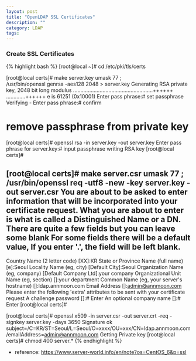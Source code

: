 ```yaml
---
layout: post
title: "OpenLDAP SSL Certificates"
description: ""
category: LDAP
tags:
---
```


### Create SSL Certificates

{% highlight bash %}
[root@local ~]# cd /etc/pki/tls/certs 

[root@local certs]# make server.key 
umask 77 ; \
/usr/bin/openssl genrsa -aes128 2048 > server.key 
Generating RSA private key, 2048 bit long modulus
......................................................++++++
.............++++++
e is 61251 (0x10001)
Enter pass phrase:# set passphrase
Verifying - Enter pass phrase:# confirm
# remove passphrase from private key
[root@local certs]# openssl rsa -in server.key -out server.key 
Enter pass phrase for server.key:# input passphrase
writing RSA key
[root@local certs]#

[root@local certs]# make server.csr 
umask 77 ; \
/usr/bin/openssl req -utf8 -new -key server.key -out server.csr
You are about to be asked to enter information that will be incorporated
into your certificate request.
What you are about to enter is what is called a Distinguished Name or a DN.
There are quite a few fields but you can leave some blank
For some fields there will be a default value,
If you enter '.', the field will be left blank.
-----
Country Name (2 letter code) [XX]:KR
State or Province Name (full name) [e]:Seoul
Locality Name (eg, city) [Default City]:Seoul
Organization Name (eg, company) [Default Company Ltd]:your company
Organizational Unit Name (eg, section) []:your department
Common Name (eg, your server's hostname) []:ldap.annmoon.com
Email Address []:admin@annmoon.com
Please enter the following 'extra' attributes
to be sent with your certificate request
A challenge password []:# Enter
An optional company name []:# Enter
[root@local certs]#

[root@local certs]# openssl x509 -in server.csr -out server.crt -req -signkey server.key -days 3650
Signature ok
subject=/C=KR/ST=Seoul/L=Seoul/O=xxxx/OU=xxx/CN=ldap.annmoon.com/emailAddress=admin@annmoon.com Getting Private key
[root@local certs]# chmod 400 server.*
{% endhighlight %}

* reference: https://www.server-world.info/en/note?os=CentOS_6&p=ssl